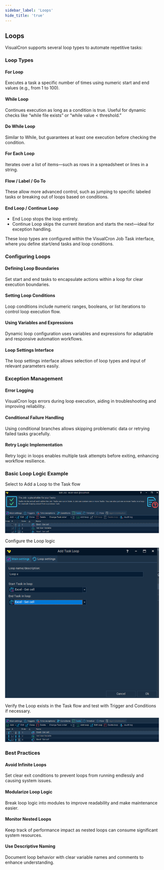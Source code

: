 ```yaml
---
sidebar_label: 'Loops'
hide_title: 'true'
---
```


## Loops

VisualCron supports several loop types to automate repetitive tasks:

### Loop Types

#### For Loop
Executes a task a specific number of times using numeric start and end values (e.g., from 1 to 100).

#### While Loop
Continues execution as long as a condition is true. Useful for dynamic checks like “while file exists” or “while value < threshold.”

#### Do While Loop
Similar to While, but guarantees at least one execution before checking the condition.

#### For Each Loop
Iterates over a list of items—such as rows in a spreadsheet or lines in a string.

#### Flow / Label / Go To
These allow more advanced control, such as jumping to specific labeled tasks or breaking out of loops based on conditions.

#### End Loop / Continue Loop

* End Loop stops the loop entirely.
* Continue Loop skips the current iteration and starts the next—ideal for exception handling.

These loop types are configured within the VisualCron Job Task interface, where you define start/end tasks and loop conditions.


### Configuring Loops

#### Defining Loop Boundaries​

Set start and end tasks to encapsulate actions within a loop for clear execution boundaries.​

#### Setting Loop Conditions​

Loop conditions include numeric ranges, booleans, or list iterations to control loop execution flow.​

#### Using Variables and Expressions​

Dynamic loop configuration uses variables and expressions for adaptable and responsive automation workflows.​
#### Loop Settings Interface​

The loop settings interface allows selection of loop types and input of relevant parameters easily.

### Exception Management

#### Error Logging​

VisualCron logs errors during loop execution, aiding in troubleshooting and improving reliability.​

#### Conditional Failure Handling​

Using conditional branches allows skipping problematic data or retrying failed tasks gracefully.​

#### Retry Logic Implementation​

Retry logic in loops enables multiple task attempts before exiting, enhancing workflow resilience.

### Basic Loop Logic Example

Select to Add a Loop to the Task flow

![](../static/img/vcrap-addloop.png)

Configure the Loop logic

![](../static/img/vcrpa-configureloop.png)

Verify the Loop exists in the Task flow and test with Trigger and Conditions if necessary.

![](../static/img/vcrpa-loopscreen.png)


### Best Practices

#### Avoid Infinite Loops​

Set clear exit conditions to prevent loops from running endlessly and causing system issues.​

#### Modularize Loop Logic​

Break loop logic into modules to improve readability and make maintenance easier.​

#### Monitor Nested Loops​

Keep track of performance impact as nested loops can consume significant system resources.​

#### Use Descriptive Naming​

Document loop behavior with clear variable names and comments to enhance understanding.